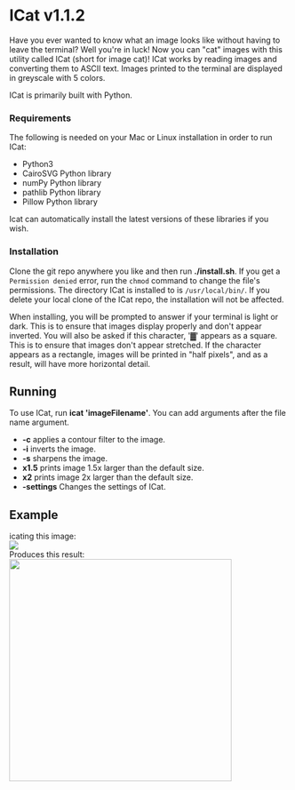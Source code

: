 # ICat v1.1.2
Have you ever wanted to know what an image looks like without having to leave the terminal? Well you're in luck! Now you can "cat" images with this utility called ICat (short for image cat)! ICat works by reading images and converting them to ASCII text. Images printed to the terminal are displayed in greyscale with 5 colors.

ICat is primarily built with Python.
### Requirements
The following is needed on your Mac or Linux installation in order to run ICat:
- Python3
- CairoSVG Python library
- numPy Python library
- pathlib Python library
- Pillow Python library

Icat can automatically install the latest versions of these libraries if you wish.
### Installation
Clone the git repo anywhere you like and then run **./install.sh**. If you get a `Permission denied` error, run the `chmod` command to change the file's permissions.
The directory ICat is installed to is `/usr/local/bin/`. If you delete your local clone of the ICat repo, the installation will not be affected.

When installing, you will be prompted to answer if your terminal is light or dark. This is to ensure that images display properly and don't appear inverted. You will also be asked if this character, '▓' appears as a square. This is to ensure that images don't appear stretched. If the character appears as a rectangle, images will be printed in "half pixels", and as a result, will have more horizontal detail.
## Running
To use ICat, run **icat 'imageFilename'**. You can add arguments after the file name argument.
- **-c** applies a contour filter to the image.
- **-i** inverts the image.
- **-s** sharpens the image.
- **x1.5** prints image 1.5x larger than the default size.
- **x2** prints image 2x larger than the default size.
- **-settings** Changes the settings of ICat.

## Example
icating this image:
<br>
<img src="https://user-images.githubusercontent.com/79779618/209410544-2d2c89ff-b77f-4165-a294-ebae8efd4de2.gif">
<br>
Produces this result:
<br>
<img src="https://user-images.githubusercontent.com/79779618/209453438-04fd71a5-0dce-483a-801c-4bcb9eca351d.png" width="400px">